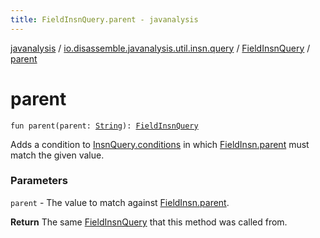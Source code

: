 ```yaml
---
title: FieldInsnQuery.parent - javanalysis
---
```


[javanalysis](../../index.html) / [io.disassemble.javanalysis.util.insn.query](../index.html) / [FieldInsnQuery](index.html) / [parent](./parent.html)

# parent

`fun parent(parent: `[`String`](https://kotlinlang.org/api/latest/jvm/stdlib/kotlin/-string/index.html)`): `[`FieldInsnQuery`](index.html)

Adds a condition to [InsnQuery.conditions](../-insn-query/conditions.html) in which [FieldInsn.parent](../../io.disassemble.javanalysis.insn/-field-insn/parent.html) must match the given value.

### Parameters

`parent` - The value to match against [FieldInsn.parent](../../io.disassemble.javanalysis.insn/-field-insn/parent.html).

**Return**
The same [FieldInsnQuery](index.html) that this method was called from.

